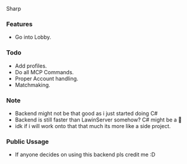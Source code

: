 Sharp

### Features

- Go into Lobby.


### Todo
- Add profiles.
- Do all MCP Commands.
- Proper Account handling.
- Matchmaking.

### Note
- Backend might not be that good as i just started doing C#
- Backend is still faster than LawinServer somehow? C# might be a 🐐
- idk if i will work onto that that much its more like a side project.

### Public Ussage
- If anyone decides on using this backend pls credit me :D
